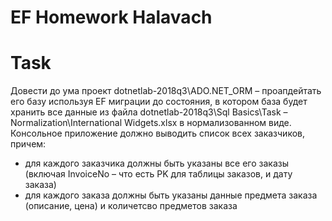 # EF Homework Halavach

# Task

Довести до ума проект dotnetlab-2018q3\ADO.NET_ORM – проапдейтать его базу используя EF миграции до состояния,
в котором база будет хранить все данные из файла dotnetlab-2018q3\Sql Basics\Task – Normalization\International Widgets.xlsx в нормализованном виде.
Консольное приложение должно выводить список всех заказчиков, причем:
- для каждого заказчика должны быть указаны все его заказы (включая InvoiceNo – что есть PK для таблицы заказов, и дату заказа)
- для каждого заказа должны быть указаны данные предмета заказа (описание, цена) и количетсво предметов заказа

